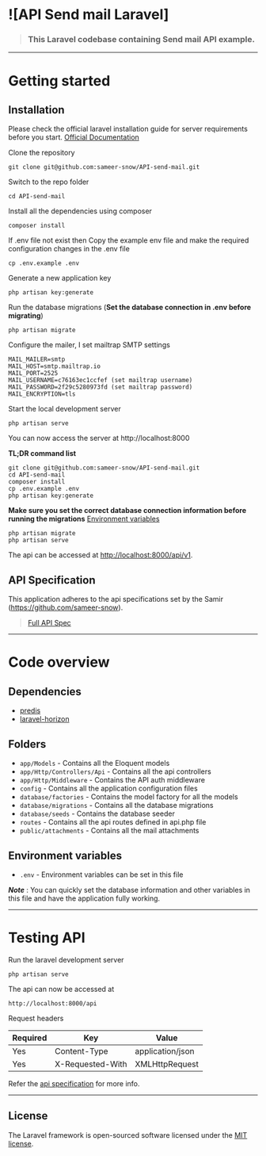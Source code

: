 # ![API Send mail Laravel]

> ### This Laravel codebase containing Send mail API example.

----------

# Getting started

## Installation

Please check the official laravel installation guide for server requirements before you start. [Official Documentation](https://laravel.com/docs/8.x/installation)

Clone the repository

    git clone git@github.com:sameer-snow/API-send-mail.git

Switch to the repo folder

    cd API-send-mail

Install all the dependencies using composer

    composer install

If .env file not exist then Copy the example env file and make the required configuration changes in the .env file

    cp .env.example .env

Generate a new application key

    php artisan key:generate

Run the database migrations (**Set the database connection in .env before migrating**)

    php artisan migrate

Configure the mailer, I set mailtrap SMTP settings

	MAIL_MAILER=smtp
	MAIL_HOST=smtp.mailtrap.io
	MAIL_PORT=2525
	MAIL_USERNAME=c76163ec1ccfef (set mailtrap username)
	MAIL_PASSWORD=2f29c5280973fd (set mailtrap password)
	MAIL_ENCRYPTION=tls

Start the local development server

    php artisan serve

You can now access the server at http://localhost:8000

**TL;DR command list**

    git clone git@github.com:sameer-snow/API-send-mail.git
    cd API-send-mail
    composer install
    cp .env.example .env
    php artisan key:generate 
    
**Make sure you set the correct database connection information before running the migrations** [Environment variables](#environment-variables)

    php artisan migrate
    php artisan serve

The api can be accessed at [http://localhost:8000/api/v1](http://localhost:8000/api/v1).

## API Specification

This application adheres to the api specifications set by the Samir (https://github.com/sameer-snow).
> [Full API Spec](https://github.com/sameer-snow/API-send-mail/blob/master/postman_api.php)

----------

# Code overview

## Dependencies

- [predis](https://github.com/predis/predis)
- [laravel-horizon](https://github.com/laravel/horizon)

## Folders

- `app/Models` - Contains all the Eloquent models
- `app/Http/Controllers/Api` - Contains all the api controllers
- `app/Http/Middleware` - Contains the API auth middleware
- `config` - Contains all the application configuration files
- `database/factories` - Contains the model factory for all the models
- `database/migrations` - Contains all the database migrations
- `database/seeds` - Contains the database seeder
- `routes` - Contains all the api routes defined in api.php file
- `public/attachments` - Contains all the mail attachments

## Environment variables

- `.env` - Environment variables can be set in this file

***Note*** : You can quickly set the database information and other variables in this file and have the application fully working.

----------

# Testing API

Run the laravel development server

    php artisan serve

The api can now be accessed at

    http://localhost:8000/api

Request headers

| **Required** 	| **Key**              	| **Value**            	|
|----------	|------------------	|------------------	|
| Yes      	| Content-Type     	| application/json 	|
| Yes      	| X-Requested-With 	| XMLHttpRequest   	|

Refer the [api specification](https://github.com/sameer-snow/API-send-mail/blob/master/postman_api.php) for more info.

----------

## License

The Laravel framework is open-sourced software licensed under the [MIT license](https://opensource.org/licenses/MIT).
